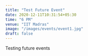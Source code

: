 ```yaml
---
title: "Test Future Event"
date: 2020-12-11T10:31:54+05:30
time: "6 PM"
venue: "IIT Madras"
image: "/images/events/event1.jpg"
draft: false
---
```

Testing future events
